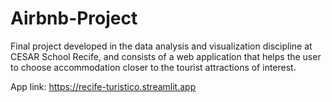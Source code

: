 # Airbnb-Project
Final project developed in the data analysis and visualization discipline at CESAR School Recife, 
and consists of a web application that helps the user to choose accommodation closer to the tourist 
attractions of interest. 

App link: https://recife-turistico.streamlit.app
